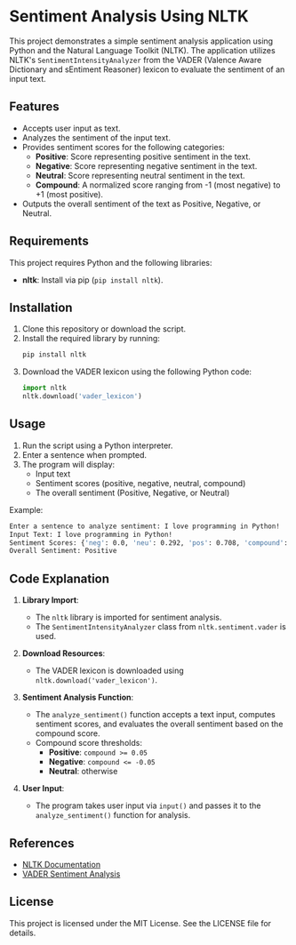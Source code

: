 # Sentiment Analysis Using NLTK

This project demonstrates a simple sentiment analysis application using Python and the Natural Language Toolkit (NLTK). The application utilizes NLTK's `SentimentIntensityAnalyzer` from the VADER (Valence Aware Dictionary and sEntiment Reasoner) lexicon to evaluate the sentiment of an input text.

## Features
- Accepts user input as text.
- Analyzes the sentiment of the input text.
- Provides sentiment scores for the following categories:
  - **Positive**: Score representing positive sentiment in the text.
  - **Negative**: Score representing negative sentiment in the text.
  - **Neutral**: Score representing neutral sentiment in the text.
  - **Compound**: A normalized score ranging from -1 (most negative) to +1 (most positive).
- Outputs the overall sentiment of the text as Positive, Negative, or Neutral.

## Requirements
This project requires Python and the following libraries:

- **nltk**: Install via pip (`pip install nltk`).

## Installation
1. Clone this repository or download the script.
2. Install the required library by running:
   ```bash
   pip install nltk
   ```
3. Download the VADER lexicon using the following Python code:
   ```python
   import nltk
   nltk.download('vader_lexicon')
   ```

## Usage
1. Run the script using a Python interpreter.
2. Enter a sentence when prompted.
3. The program will display:
   - Input text
   - Sentiment scores (positive, negative, neutral, compound)
   - The overall sentiment (Positive, Negative, or Neutral)

Example:
```bash
Enter a sentence to analyze sentiment: I love programming in Python!
Input Text: I love programming in Python!
Sentiment Scores: {'neg': 0.0, 'neu': 0.292, 'pos': 0.708, 'compound': 0.7783}
Overall Sentiment: Positive
```

## Code Explanation
1. **Library Import**:
   - The `nltk` library is imported for sentiment analysis.
   - The `SentimentIntensityAnalyzer` class from `nltk.sentiment.vader` is used.

2. **Download Resources**:
   - The VADER lexicon is downloaded using `nltk.download('vader_lexicon')`.

3. **Sentiment Analysis Function**:
   - The `analyze_sentiment()` function accepts a text input, computes sentiment scores, and evaluates the overall sentiment based on the compound score.
   - Compound score thresholds:
     - **Positive**: `compound >= 0.05`
     - **Negative**: `compound <= -0.05`
     - **Neutral**: otherwise

4. **User Input**:
   - The program takes user input via `input()` and passes it to the `analyze_sentiment()` function for analysis.

## References
- [NLTK Documentation](https://www.nltk.org/)
- [VADER Sentiment Analysis](https://github.com/cjhutto/vaderSentiment)

## License
This project is licensed under the MIT License. See the LICENSE file for details.




